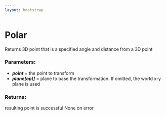 ```yaml
---
layout: bootstrap
---
```


# Polar

Returns 3D point that is a specified angle and distance from a 3D point
          

### Parameters:

- ***point*** = the point to transform
- ***plane[opt]*** = plane to base the transformation. If omitted, the world
  x-y plane is used
        

### Returns:


resulting point is successful
None on error
        


